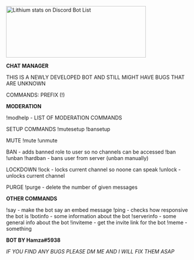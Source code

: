 <a href="https://discordbotlist.com/bots/551152674507063326">
	<img 
		width="380" 
		height="140" 
		src="https://discordbotlist.com/bots/460847447602757633/widget" 
		alt="Lithium stats on Discord Bot List">
</a>


**CHAT MANAGER**

THIS IS A NEWLY DEVELOPED BOT AND STILL MIGHT HAVE BUGS THAT ARE UNKNOWN

COMMANDS: PREFIX (!)

**MODERATION**

!modhelp - LIST OF MODERATION COMMANDS

SETUP COMMANDS !mutesetup !bansetup

MUTE !mute !unmute

BAN - adds banned role to user so no channels can be accessed !ban !unban !hardban - bans user from server (unban manually)

LOCKDOWN !lock - locks current channel so noone can speak !unlock - unlocks current channel

PURGE !purge - delete the number of given messages

**OTHER COMMANDS**

!say - make the bot say an embed message !ping - checks how responsive the bot is !botinfo - some information about the bot !serverinfo - some general info about the bot !inviteme - get the invite link for the bot !meme - something

**BOT BY Hamza#5938**

_IF YOU FIND ANY BUGS PLEASE DM ME AND I WILL FIX THEM ASAP_
